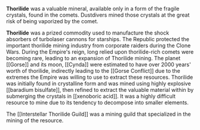 **Thorilide** was a valuable mineral, available only in a form of the fragile crystals, found in the comets. Dustdivers mined those crystals at the great risk of being vaporized by the comet.

**Thorilide** was a prized commodity used to manufacture the shock absorbers of turbolaser cannons for starships. The Republic protected the important thorilide mining industry from corporate raiders during the Clone Wars. During the Empire's reign, long relied upon thorilide-rich comets were becoming rare, leading to an expansion of Thorilide mining. The planet [[Gorse]] and its moon, [[Cynda]] were estimated to have over 2000 years' worth of thorilide, indirectly leading to the [[Gorse Conflict]] due to the extremes the Empire was willing to use to extract these resources. Thorilide was initially found in crystalline form and was mined using highly explosive [[baradium bisulfate]], then refined to extract the valuable material within by submerging the crystals in [[xenoboric acid]]. It was a highly difficult resource to mine due to its tendency to decompose into smaller elements.

The [[Interstellar Thorilide Guild]] was a mining guild that specialized in the mining of the resource.